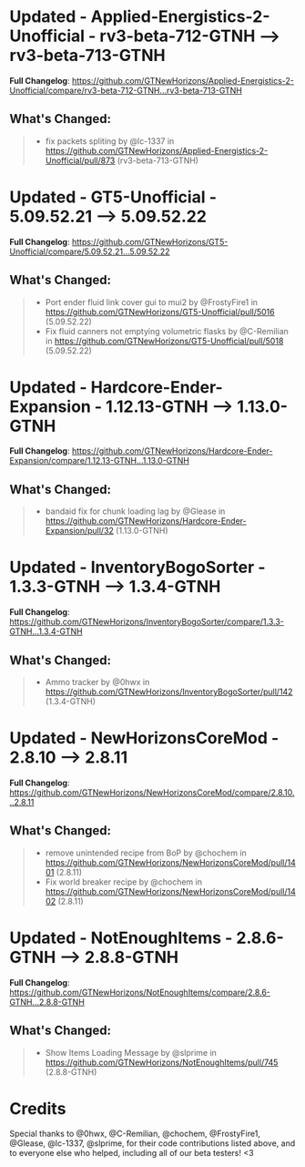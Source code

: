 # Updated - Applied-Energistics-2-Unofficial - rv3-beta-712-GTNH --> rv3-beta-713-GTNH
**Full Changelog**: https://github.com/GTNewHorizons/Applied-Energistics-2-Unofficial/compare/rv3-beta-712-GTNH...rv3-beta-713-GTNH

## What's Changed:
>* fix packets spliting by @lc-1337 in https://github.com/GTNewHorizons/Applied-Energistics-2-Unofficial/pull/873 (rv3-beta-713-GTNH)

# Updated - GT5-Unofficial - 5.09.52.21 --> 5.09.52.22
**Full Changelog**: https://github.com/GTNewHorizons/GT5-Unofficial/compare/5.09.52.21...5.09.52.22

## What's Changed:
>* Port ender fluid link cover gui to mui2 by @FrostyFire1 in https://github.com/GTNewHorizons/GT5-Unofficial/pull/5016 (5.09.52.22)
>* Fix fluid canners not emptying volumetric flasks by @C-Remilian in https://github.com/GTNewHorizons/GT5-Unofficial/pull/5018 (5.09.52.22)

# Updated - Hardcore-Ender-Expansion - 1.12.13-GTNH --> 1.13.0-GTNH
**Full Changelog**: https://github.com/GTNewHorizons/Hardcore-Ender-Expansion/compare/1.12.13-GTNH...1.13.0-GTNH

## What's Changed:
>* bandaid fix for chunk loading lag by @Glease in https://github.com/GTNewHorizons/Hardcore-Ender-Expansion/pull/32 (1.13.0-GTNH)

# Updated - InventoryBogoSorter - 1.3.3-GTNH --> 1.3.4-GTNH
**Full Changelog**: https://github.com/GTNewHorizons/InventoryBogoSorter/compare/1.3.3-GTNH...1.3.4-GTNH

## What's Changed:
>* Ammo tracker by @0hwx in https://github.com/GTNewHorizons/InventoryBogoSorter/pull/142 (1.3.4-GTNH)

# Updated - NewHorizonsCoreMod - 2.8.10 --> 2.8.11
**Full Changelog**: https://github.com/GTNewHorizons/NewHorizonsCoreMod/compare/2.8.10...2.8.11

## What's Changed:
>* remove unintended recipe from BoP by @chochem in https://github.com/GTNewHorizons/NewHorizonsCoreMod/pull/1401 (2.8.11)
>* Fix world breaker recipe by @chochem in https://github.com/GTNewHorizons/NewHorizonsCoreMod/pull/1402 (2.8.11)

# Updated - NotEnoughItems - 2.8.6-GTNH --> 2.8.8-GTNH
**Full Changelog**: https://github.com/GTNewHorizons/NotEnoughItems/compare/2.8.6-GTNH...2.8.8-GTNH

## What's Changed:
>* Show Items Loading Message by @slprime in https://github.com/GTNewHorizons/NotEnoughItems/pull/745 (2.8.8-GTNH)

# Credits
Special thanks to @0hwx, @C-Remilian, @chochem, @FrostyFire1, @Glease, @lc-1337, @slprime, for their code contributions listed above, and to everyone else who helped, including all of our beta testers! <3
